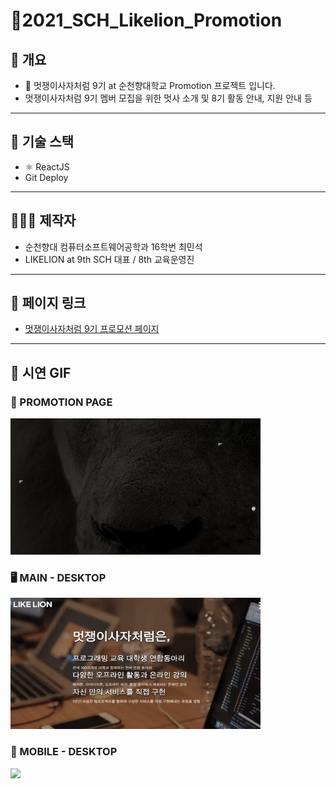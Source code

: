# 🦁2021_SCH_Likelion_Promotion

## 📁 개요

- 🦁 멋쟁이사자처럼 9기 at 순천향대학교 Promotion 프로젝트 입니다.
- 멋쟁이사자처럼 9기 멤버 모집을 위한 멋사 소개 및 8기 활동 안내, 지원 안내 등

---

## 🔨 기술 스택

- ⚛️ ReactJS
- Git Deploy

---

## 👨🏻‍💻 제작자

- 순천향대 컴퓨터소프트웨어공학과 16학번 최민석
- LIKELION at 9th SCH 대표 / 8th 교육운영진

---

## 🔗 페이지 링크

- [멋쟁이사자처럼 9기 프로모션 페이지](https://minsgy.github.io/2021_SCH_Likelion_Promotion/#/)

---

## 💬 시연 GIF

### 📃 PROMOTION PAGE

<img src="./ExampleGIF/promotion-page.gif" width="400px">

### 🖥 MAIN - DESKTOP

<img src="./ExampleGIF/main-pc.gif" width="400px">

### 📱 MOBILE - DESKTOP

<img src="./ExampleGIF/main-mobile.gif" height="500px">
